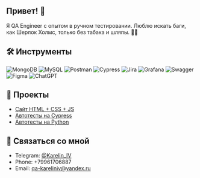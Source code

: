 ## Привет! 👋

Я QA Engineer с опытом в ручном тестировании. Люблю искать баги, как Шерлок Холмс, только без табака и шляпы. 🕵️‍♂️


## 🛠️ Инструменты
![MongoDB](https://img.shields.io/badge/MongoDB-%234ea94b.svg?style=for-the-badge&logo=mongodb&logoColor=white)
![MySQL](https://img.shields.io/badge/mysql-4479A1.svg?style=for-the-badge&logo=mysql&logoColor=white)
![Postman](https://img.shields.io/badge/Postman-FF6C37?style=for-the-badge&logo=postman&logoColor=white)
![Cypress](https://img.shields.io/badge/-Cypress-%23E5E5E5?style=for-the-badge&logo=cypress&logoColor=058a5e)
![Jira](https://img.shields.io/badge/jira-%230A0FFF.svg?style=for-the-badge&logo=jira&logoColor=white)
![Grafana](https://img.shields.io/badge/grafana-%23F46800.svg?style=for-the-badge&logo=grafana&logoColor=white)
![Swagger](https://img.shields.io/badge/-Swagger-%23Clojure?style=for-the-badge&logo=swagger&logoColor=white)
![Figma](https://img.shields.io/badge/Figma-%23F24E1E.svg?style=for-the-badge&logo=figma&logoColor=white)
![ChatGPT](https://img.shields.io/badge/ChatGPT-74aa9c?style=for-the-badge&logo=openai&logoColor=white)


## 📄 Проекты

- [Сайт HTML + CSS + JS](https://qa-kareliniv.github.io/)
- [Автотесты на Cypress](https://github.com/QA-KarelinIV/cypress.js/tree/main/new_cypress-main)
- [Автотесты на Python](https://github.com/QA-KarelinIV/python_autotests/tree/main/PythonProjects/RequestsTest)


## 🔗 Связаться со мной

- Telegram: [@Karelin_IV](https://t.me/Karelin_IV)
- Phone: +79961706887
- Email: qa-kareliniv@yandex.ru

